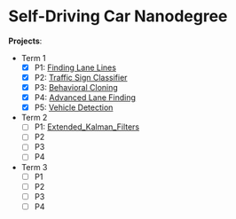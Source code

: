 # Self-Driving Car Nanodegree

**Projects**: 
- Term 1
  - [x] P1: [Finding Lane Lines](Term1/P1-Finding_Lane_Lines/P1-Finding_Lane_Lines.ipynb)   
  - [x] P2: [Traffic Sign Classifier](Term1/P2-Traffic_Sign_Classifier/Traffic_Sign_Classifier-WenjinTao.ipynb)
  - [x] P3: [Behavioral Cloning](Term1/P3-Behavioral_Cloning)
  - [x] P4: [Advanced Lane Finding](Term1/P4-Advanced_Lane_Finding)
  - [x] P5: [Vehicle Detection](Term1/P5-Vehicle_Detection)
- Term 2
  - [ ] P1: [Extended_Kalman_Filters](Term2/P1-Extended_Kalman_Filters)   
  - [ ] P2
  - [ ] P3 
  - [ ] P4
- Term 3
  - [ ] P1   
  - [ ] P2
  - [ ] P3 
  - [ ] P4
